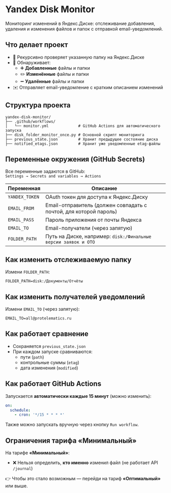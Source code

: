 # Yandex Disk Monitor

Мониторинг изменений в Яндекс.Диске: отслеживание добавления, удаления и изменения файлов и папок с отправкой email-уведомлений.

## Что делает проект

- 🔁 Рекурсивно проверяет указанную папку на Яндекс.Диске
- 📌 Обнаруживает:
  - ➕ **Добавленные** файлы и папки
  - ✏️ **Изменённые** файлы и папки
  - ➖ **Удалённые** файлы и папки
- ✉️ Отправляет email-уведомление с кратким описанием изменений

## Структура проекта

```
yandex-disk-monitor/
├── .github/workflows/
│   └── monitor.yml             # GitHub Actions для автоматического запуска
├── disk_folder_monitor_once.py # Основной скрипт мониторинга
├── previous_state.json         # Хранит предыдущее состояние диска
├── notified_etags.json         # Хранит уже уведомленные etag-файлы
```
## Переменные окружения (GitHub Secrets)

Все переменные задаются в GitHub:  
`Settings → Secrets and variables → Actions`

| Переменная     | Описание                                                        |
|----------------|-----------------------------------------------------------------|
| `YANDEX_TOKEN` | OAuth токен для доступа к Яндекс.Диску                          |
| `EMAIL_FROM`   | Email-отправитель (должен совпадать с почтой, для которой пароль) |
| `EMAIL_PASS`   | Пароль приложения от почты Яндекса                              |
| `EMAIL_TO`     | Email-получатели (через запятую)                                |
| `FOLDER_PATH`  | Путь на Диске, например: `disk:/Финальные версии заявок и ОТО`  |

## Как изменить отслеживаемую папку

Измени `FOLDER_PATH`:

```env
FOLDER_PATH=disk:/Документы/Отчёты
```

## Как изменить получателей уведомлений

Измени `EMAIL_TO` (через запятую):

```env
EMAIL_TO=all@protelematics.ru
```

## Как работает сравнение

- Сохраняется `previous_state.json`
- При каждом запуске сравниваются:
  - пути (`path`)
  - контрольные суммы (`etag`)
  - дата изменения (`modified`)

## Как работает GitHub Actions

Запускается **автоматически каждые 15 минут** (можно изменить):

```yaml
on:
  schedule:
    - cron: '*/15 * * * *'
```

Также можно запускать вручную через кнопку `Run workflow`.

## Ограничения тарифа «Минимальный»

На тарифе **«Минимальный»**:
- ❌ Нельзя определить, **кто именно** изменил файл (не работает API `/journal`)

👉 Чтобы это стало возможным — перейди на тариф **«Оптимальный»** или выше.
